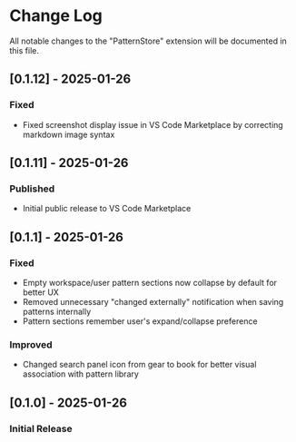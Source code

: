 # Change Log

All notable changes to the "PatternStore" extension will be documented in this file.

## [0.1.12] - 2025-01-26

### Fixed
- Fixed screenshot display issue in VS Code Marketplace by correcting markdown image syntax

## [0.1.11] - 2025-01-26

### Published
- Initial public release to VS Code Marketplace

## [0.1.1] - 2025-01-26

### Fixed
- Empty workspace/user pattern sections now collapse by default for better UX
- Removed unnecessary "changed externally" notification when saving patterns internally
- Pattern sections remember user's expand/collapse preference

### Improved
- Changed search panel icon from gear to book for better visual association with pattern library

## [0.1.0] - 2025-01-26

### Initial Release

